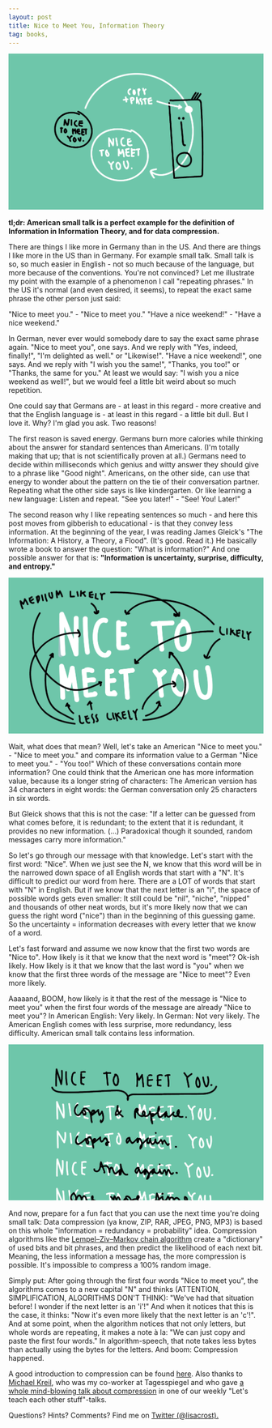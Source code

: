 ```yaml
---
layout: post
title: Nice to Meet You, Information Theory
tag: books,
---
```


![image](/pic/160318_smalltalk_1.png)

**tl;dr: American small talk is a perfect example for the definition of Information in Information Theory, and for data compression.**

There are things I like more in Germany than in the US. And there are things I like more in the US than in Germany. For example small talk. Small talk is so, so much easier in English - not so much because of the language, but more because of the conventions. You're not convinced? Let me illustrate my point with the example of a phenomenon I call "repeating phrases." In the US it's normal (and even desired, it seems), to repeat the exact same phrase the other person just said:

"Nice to meet you." - "Nice to meet you."
"Have a nice weekend!" - "Have a nice weekend."

In German, never ever would somebody dare to say the exact same phrase again. "Nice to meet you", one says. And we reply with "Yes, indeed, finally!", "I'm delighted as well." or "Likewise!".
"Have a nice weekend!", one says. And we reply with "I wish you the same!", "Thanks, you too!" or "Thanks, the same for you." At least we would say: "I wish you a nice weekend as well!", but we would feel a little bit weird about so much repetition.

One could say that Germans are - at least in this regard - more creative and that the English language is - at least in this regard - a little bit dull. But I love it. Why? I'm glad you ask. Two reasons!

The first reason is saved energy. Germans burn more calories while thinking about the answer for standard sentences than Americans. (I'm totally making that up; that is not scientifically proven at all.) Germans need to decide within milliseconds which genius and witty answer they should give to a phrase like "Good night". Americans, on the other side, can use that energy to wonder about the pattern on the tie of their conversation partner. Repeating what the other side says is like kindergarten. Or like learning a new language: Listen and repeat. "See you later!" - "See! You! Later!"

The second reason why I like repeating sentences so much - and here this post moves from gibberish to educational - is that they convey less information. At the beginning of the year, I was reading James Gleick's "The Information: A History, a Theory, a Flood". (It's good. Read it.) He basically wrote a book to answer the question: "What is information?" And one possible answer for that is: **"Information is uncertainty, surprise, difficulty, and entropy."**

![image](/pic/160318_smalltalk_2.png)

Wait, what does that mean? Well, let's take an American "Nice to meet you." - "Nice to meet you." and compare its information value to a German "Nice to meet you." - "You too!" Which of these conversations contain more information? One could think that the American one has more information value, because its a longer string of characters: The American version has 34 characters in eight words: the German conversation only 25 characters in six words.

But Gleick shows that this is not the case: "If a letter can be guessed from what comes before, it is redundant; to the extent that it is redundant, it provides no new information. (...) Paradoxical though it sounded, random messages carry more information."

So let's go through our message with that knowledge. Let's start with the first word: "Nice". When we just see the N, we know that this word will be in the narrowed down space of all English words that start with a "N". It's difficult to predict our word from here. There are a LOT of words that start with "N" in English. But if we know that the next letter is an "i", the space of possible words gets even smaller: It still could be "nil", "niche", "nipped" and thousands of other neat words, but it's more likely now that we can guess the right word ("nice") than in the beginning of this guessing game. So the uncertainty = information decreases with every letter that we know of a word.

Let's fast forward and assume we now know that the first two words are "Nice to". How likely is it that we know that the next word is "meet"? Ok-ish likely. How likely is it that we know that the last word is "you" when we know that the first three words of the message are "Nice to meet"? Even more likely.

Aaaaand, BOOM, how likely is it that the rest of the message is "Nice to meet you" when the first four words of the message are already "Nice to meet you"? In American English: Very likely. In German: Not very likely. The American English comes with less surprise, more redundancy, less difficulty. American small talk contains less information.

![image](/pic/160318_smalltalk_3.png)

And now, prepare for a fun fact that you can use the next time you're doing small talk: Data compression (ya know, ZIP, RAR, JPEG, PNG, MP3) is based on this whole "information = redundancy = probability" idea. Compression algorithms like the [Lempel–Ziv–Markov chain algorithm](https://en.wikipedia.org/wiki/Lempel%E2%80%93Ziv%E2%80%93Markov_chain_algorithm) create a "dictionary" of used bits and bit phrases, and then predict the likelihood of each next bit. Meaning, the less information a message has, the more compression is possible. It's impossible to compress a 100% random image.

Simply put: After going through the first four words "Nice to meet you", the algorithms comes to a new capital "N" and thinks (ATTENTION, SIMPLIFICATION, ALGORITHMS DON'T THINK): "We've had that situation before! I wonder if the next letter is an 'i'!" And when it notices that this is the case, it thinks: "Now it's even more likely that the next letter is an 'c'!". And at some point, when the algorithm notices that not only letters, but whole words are repeating, it makes a note à la: "We can just copy and paste the first four words." In algorithm-speech, that note takes less bytes than actually using the bytes for the letters. And boom: Compression happened.

A good introduction to compression can be found [here](http://inventwithpython.com/blog/2012/08/17/how-does-compression-work/). Also thanks to [Michael Kreil](https://twitter.com/MichaelKreil), who was my co-worker at Tagesspiegel and who gave [a whole mind-blowing talk about compression](https://git.dsst.io/michaelkreil/tech-talk-compress/tree/master) in one of our weekly "Let's teach each other stuff"-talks.

Questions? Hints? Comments? Find me on [Twitter (@lisacrost).](https://twitter.com/lisacrost)

